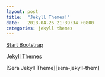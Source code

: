 ```yaml
---
layout: post
title:  "Jekyll Themes!"
date:   2018-04-26 21:39:34 +0800
categories: jekyll themes
---
```

[Start Bootstrap](https://startbootstrap.com/)

[Jekyll Themes](https://jekyllthemes.io/)

[Sera Jekyll Theme][sera-jekyll-them]

[sera-jekyll-theme]: https://jekyllthemes.io/theme/sera-onepage-multi-purpose-jekyll-theme
